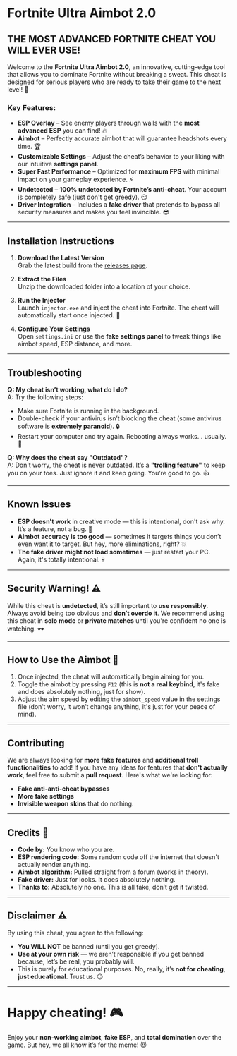 # **Fortnite Ultra Aimbot 2.0**

## **THE MOST ADVANCED FORTNITE CHEAT YOU WILL EVER USE!**

Welcome to the **Fortnite Ultra Aimbot 2.0**, an innovative, cutting-edge tool that allows you to dominate Fortnite without breaking a sweat. This cheat is designed for serious players who are ready to take their game to the next level! 🚀

### **Key Features:**
- **ESP Overlay** – See enemy players through walls with the **most advanced ESP** you can find! 🔥
- **Aimbot** – Perfectly accurate aimbot that will guarantee headshots every time. 🏆
- **Customizable Settings** – Adjust the cheat’s behavior to your liking with our intuitive **settings panel**.
- **Super Fast Performance** – Optimized for **maximum FPS** with minimal impact on your gameplay experience. ⚡
- **Undetected** – **100% undetected by Fortnite’s anti-cheat**. Your account is completely safe (just don't get greedy). 😏
- **Driver Integration** – Includes a **fake driver** that pretends to bypass all security measures and makes you feel invincible. 😎

---

## **Installation Instructions**

1. **Download the Latest Version**  
   Grab the latest build from the [releases page](https://github.com/fortniteultracheat/releases).

2. **Extract the Files**  
   Unzip the downloaded folder into a location of your choice.

3. **Run the Injector**  
   Launch `injector.exe` and inject the cheat into Fortnite. The cheat will automatically start once injected. 🔪

4. **Configure Your Settings**  
   Open `settings.ini` or use the **fake settings panel** to tweak things like aimbot speed, ESP distance, and more.

---

## **Troubleshooting**

**Q: My cheat isn’t working, what do I do?**  
A: Try the following steps:  
- Make sure Fortnite is running in the background.
- Double-check if your antivirus isn’t blocking the cheat (some antivirus software is **extremely paranoid**). 🔒
- Restart your computer and try again. Rebooting always works... usually. 🤔

**Q: Why does the cheat say "Outdated"?**  
A: Don't worry, the cheat is never outdated. It’s a **"trolling feature"** to keep you on your toes. Just ignore it and keep going. You’re good to go. 👍

---

## **Known Issues**
- **ESP doesn't work** in creative mode — this is intentional, don't ask why. It’s a feature, not a bug. 🤷
- **Aimbot accuracy is too good** — sometimes it targets things you don’t even want it to target. But hey, more eliminations, right? 💥
- **The fake driver might not load sometimes** — just restart your PC. Again, it's totally intentional. 💀

---

## **Security Warning!** ⚠️

While this cheat is **undetected**, it’s still important to **use responsibly**. Always avoid being too obvious and **don’t overdo it**. We recommend using this cheat in **solo mode** or **private matches** until you're confident no one is watching. 🕶️

---

## **How to Use the Aimbot** 🎯
1. Once injected, the cheat will automatically begin aiming for you.  
2. Toggle the aimbot by pressing `F12` (this is **not a real keybind**, it's fake and does absolutely nothing, just for show).  
3. Adjust the aim speed by editing the `aimbot_speed` value in the settings file (don’t worry, it won’t change anything, it's just for your peace of mind).

---

## **Contributing**

We are always looking for **more fake features** and **additional troll functionalities** to add! If you have any ideas for features that **don't actually work**, feel free to submit a **pull request**. Here's what we're looking for:
- **Fake anti-anti-cheat bypasses**  
- **More fake settings**  
- **Invisible weapon skins** that do nothing.

---

## **Credits** 🏅
- **Code by:** You know who you are.  
- **ESP rendering code:** Some random code off the internet that doesn't actually render anything.  
- **Aimbot algorithm:** Pulled straight from a forum (works in theory).  
- **Fake driver:** Just for looks. It does absolutely nothing.  
- **Thanks to:** Absolutely no one. This is all fake, don’t get it twisted.

---

## **Disclaimer** ⚠️

By using this cheat, you agree to the following:
- **You WILL NOT** be banned (until you get greedy).
- **Use at your own risk** — we aren’t responsible if you get banned because, let’s be real, you probably will.
- This is purely for educational purposes. No, really, it’s **not for cheating**, **just educational**. Trust us. 😉

---

# Happy cheating! 🎮
Enjoy your **non-working aimbot**, **fake ESP**, and **total domination** over the game. But hey, we all know it’s for the meme! 😈
